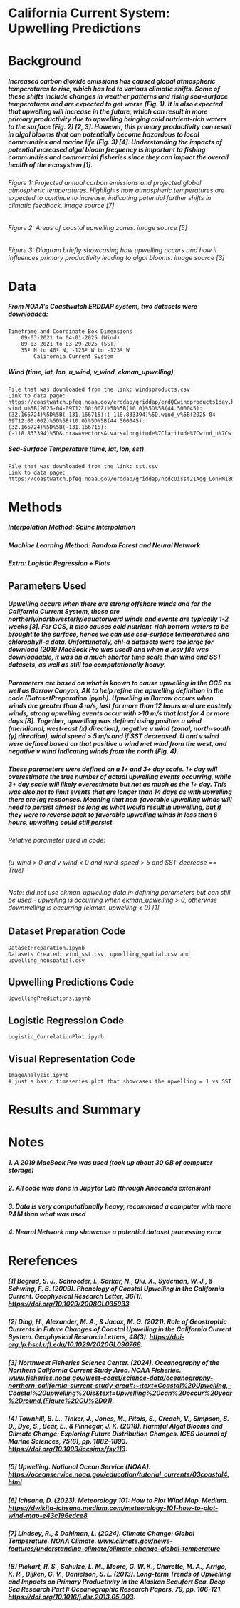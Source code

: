 # California Current System: Upwelling Predictions





# Background
##### Increased carbon dioxide emissions has caused global atmospheric temperatures to rise, which has led to various climatic shifts. Some of these shifts include changes in weather patterns and rising sea-surface temperatures and are expected to get worse (Fig. 1). It is also expected that upwelling will increase in the future, which can result in more primary productivity due to upwelling bringing cold nutrient-rich waters to the surface (Fig. 2) [2, 3]. However, this primary productivity can result in algal blooms that can potentially become hazardous to local communities and marine life (Fig. 3) [4]. Understanding the impacts of potential increased algal bloom frequency is important to fishing communities and commercial fisheries since they can impact the overall health of the ecosystem [1].

###### Figure 1: Projected annual carbon emissions and projected global atmospheric temperatures. Highlights how atmospheric temperatures are expected to continue to increase, indicating potential further shifts in climatic feedback. image source [7]
###### Figure 2: Areas of coastal upwelling zones. image source [5]
###### Figure 3: Diagram briefly showcasing how upwelling occurs and how it influences primary productivity leading to algal blooms. image source [3]

# Data
##### From NOAA’s Coastwatch ERDDAP system, two datasets were downloaded:
    Timeframe and Coordinate Box Dimensions
        09-03-2021 to 04-01-2025 (Wind)
        09-03-2021 to 03-29-2025 (SST)
        35º N to 40º N, -125º W to -123º W
            California Current System
##### Wind (time, lat, lon, u_wind, v_wind, ekman_upwelling)
    File that was downloaded from the link: windsproducts.csv
    Link to data page: https://coastwatch.pfeg.noaa.gov/erddap/griddap/erdQCwindproducts1day.html?wind_u%5B(2025-04-09T12:00:00Z)%5D%5B(10.0)%5D%5B(44.500045):(32.166724)%5D%5B(-131.166715):(-118.833394)%5D,wind_v%5B(2025-04-09T12:00:00Z)%5D%5B(10.0)%5D%5B(44.500045):(32.166724)%5D%5B(-131.166715):(-118.833394)%5D&.draw=vectors&.vars=longitude%7Clatitude%7Cwind_u%7Cwind_v&.color=0x000000&.bgColor=0xffccccff
##### Sea-Surface Temperature (time, lat, lon, sst)
    File that was downloaded from the link: sst.csv
    Link to data page: https://coastwatch.pfeg.noaa.gov/erddap/griddap/ncdcOisst21Agg_LonPM180.html 

# Methods
##### Interpolation Method: Spline Interpolation
##### Machine Learning Method: Random Forest and Neural Network
##### Extra: Logistic Regression + Plots

## Parameters Used
##### Upwelling occurs when there are strong offshore winds and for the California Current System, those are northerly/northwesterly/equatorward winds and events are typically 1-2 weeks [3]. For CCS, it also causes cold nutrient-rich bottom waters to be brought to the surface, hence we can use sea-surface temperatures and chlorophyll-a data. Unfortunately, chl-a datasets were too large for download (2019 MacBook Pro was used) and when a .csv file was downloadable, it was on a much shorter time scale than wind and SST datasets, as well as still too computationally heavy. 

##### Parameters are based on what is known to cause upwelling in the CCS as well as Barrow Canyon, AK to help refine the upwelling definition in the code (DatasetPreparation.ipynb). Upwelling in Barrow occurs when winds are greater than 4 m/s, last for more than 12 hours and are easterly winds, strong upwelling events occur with >10 m/s that last for 4 or more days [8]. Together, upwelling was defined using positive u wind (meridional, west-east (x) direction), negative v wind (zonal, north-south (y) direction), wind speed > 5 m/s and if SST decreased. U and v wind were defined based on that positive u wind met wind from the west, and negative v wind indicating winds from the north (Fig. 4). 

##### These parameters were defined on a 1+ and 3+ day scale. 1+ day will overestimate the true number of actual upwelling events occurring, while 3+ day scale will likely overestimate but not as much as the 1+ day. This was also not to limit events that are longer than 14 days as with upwelling there are lag responses. Meaning that non-favorable upwelling winds will need to persist almost as long as what would result in upwelling, but if they were to reverse back to favorable upwelling winds in less than 6 hours, upwelling could still persist.

###### Relative parameter used in code: 
######     (u_wind > 0 and v_wind < 0 and wind_speed > 5 and SST_decrease == True)

###### Note: did not use ekman_upwelling data in defining parameters but can still be used - upwelling is occurring when ekman_upwelling > 0, otherwise downwelling is occurring (ekman_upwelling < 0) [1]

## Dataset Preparation Code
    DatasetPreparation.ipynb
    Datasets Created: wind_sst.csv, upwelling_spatial.csv and upwelling_nonspatial.csv

## Upwelling Predictions Code
    UpwellingPredictions.ipynb
    
## Logistic Regression Code
    Logistic_CorrelationPlot.ipynb

## Visual Representation Code
    ImageAnalysis.ipynb
    # just a basic timeseries plot that showcases the upwelling = 1 vs SST

# Results and Summary


# Notes 
##### 1. A 2019 MacBook Pro was used (took up about 30 GB of computer storage)
##### 2. All code was done in Jupyter Lab (through Anaconda extension)
##### 3. Data is very computationally heavy, recommend a computer with more RAM than what was used
##### 4. Neural Network may showcase a potential dataset processing error

# Rerefences

##### [1] Bograd, S. J., Schroeder, I., Sarkar, N., Qiu, X., Sydeman, W. J., & Schwing, F. B. (2009). Phenology of Coastal Upwelling in the California Current. Geophysical Research Letter, 36(1). https://doi.org/10.1029/2008GL035933.

##### [2] Ding, H., Alexander, M. A., & Jacox, M. G. (2021). Role of Geostrophic Currents in Future Changes of Coastal Upwelling in the California Current System. Geophysical Research Letters, 48(3). https://doi-org.lp.hscl.ufl.edu/10.1029/2020GL090768.

##### [3] Northwest Fisheries Science Center. (2024). Oceanography of the Northern California Current Study Area. NOAA Fisheries. www.fisheries.noaa.gov/west-coast/science-data/oceanography-northern-california-current-study-area#:~:text=Coastal%20Upwelling,-Coastal%20upwelling%20is&text=Upwelling%20can%20occur%20year%2Dround,(Figure%20CU%2D01).

##### [4] Townhill, B. L., Tinker, J., Jones, M., Pitois, S., Creach, V., Simpson, S. D., Dye, S., Bear, E., & Pinnegar, J. K. (2018). Harmful Algal Blooms and Climate Change: Exploring Future Distribution Changes. ICES Journal of Marine Sciences, 75(6), pp. 1882-1893. https://doi.org/10.1093/icesjms/fsy113.

##### [5] Upwelling. National Ocean Service (NOAA). https://oceanservice.noaa.gov/education/tutorial_currents/03coastal4.html

##### [6] Ichsana, D. (2023). Meteorology 101: How to Plot Wind Map. Medium. https://dwikita-ichsana.medium.com/meteorology-101-how-to-plot-wind-map-e43c196edce8

##### [7] Lindsey, R., & Dahlman, L. (2024). Climate Change: Global Temperature. NOAA Climate. www.climate.gov/news-features/understanding-climate/climate-change-global-temperature

##### [8] Pickart, R. S., Schulze, L. M., Moore, G. W. K., Charette, M. A., Arrigo, K. R., Dijken, G. V., Danielson, S. L. (2013). Long-term Trends of Upwelling and Impacts on Primary Productivity in the Alaskan Beaufort Sea. Deep Sea Research Part I: Oceanographic Research Papers, 79, pp. 106-121. https://doi.org/10.1016/j.dsr.2013.05.003.
